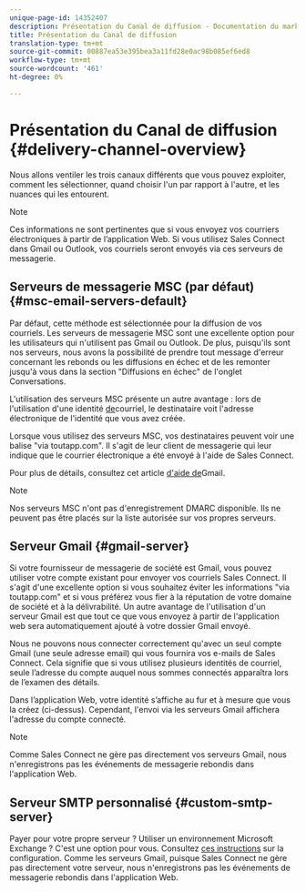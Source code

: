 ```yaml
---
unique-page-id: 14352407
description: Présentation du Canal de diffusion - Documentation du marketing - Documentation du produit
title: Présentation du Canal de diffusion
translation-type: tm+mt
source-git-commit: 00887ea53e395bea3a11fd28e0ac98b085ef6ed8
workflow-type: tm+mt
source-wordcount: '461'
ht-degree: 0%

---
```



# Présentation du Canal de diffusion {#delivery-channel-overview}

Nous allons ventiler les trois canaux différents que vous pouvez exploiter, comment les sélectionner, quand choisir l&#39;un par rapport à l&#39;autre, et les nuances qui les entourent.

>[!NOTE]
>
>Ces informations ne sont pertinentes que si vous envoyez vos courriers électroniques à partir de l’application [](http://toutapp.com/login)Web. Si vous utilisez Sales Connect dans Gmail ou Outlook, vos courriels seront envoyés via ces serveurs de messagerie.

## Serveurs de messagerie MSC (par défaut) {#msc-email-servers-default}

Par défaut, cette méthode est sélectionnée pour la diffusion de vos courriels. Les serveurs de messagerie MSC sont une excellente option pour les utilisateurs qui n&#39;utilisent pas Gmail ou Outlook. De plus, puisqu&#39;ils sont nos serveurs, nous avons la possibilité de prendre tout message d&#39;erreur concernant les rebonds ou les diffusions en échec et de les remonter jusqu&#39;à vous dans la section &quot;Diffusions en échec&quot; de l&#39;onglet Conversations.

L&#39;utilisation des serveurs MSC présente un autre avantage : lors de l&#39;utilisation d&#39;une identité [de](https://help.toutapp.com/hc/en-us/articles/215371427)courriel, le destinataire voit l&#39;adresse électronique de l&#39;identité que vous avez créée.

Lorsque vous utilisez des serveurs MSC, vos destinataires peuvent voir une balise &quot;via toutapp.com&quot;. Il s&#39;agit de leur client de messagerie qui leur indique que le courrier électronique a été envoyé à l&#39;aide de Sales Connect.

Pour plus de détails, consultez cet article [d&#39;aide de](https://support.google.com/mail/answer/1311182?hl=en)Gmail.

>[!NOTE]
>
>Nos serveurs MSC n&#39;ont pas d&#39;enregistrement [](https://dmarc.org/) DMARC disponible. Ils ne peuvent pas être placés sur la liste autorisée sur vos propres serveurs.

## Serveur Gmail {#gmail-server}

Si votre fournisseur de messagerie de société est Gmail, vous pouvez utiliser votre compte existant pour envoyer vos courriels Sales Connect. Il s&#39;agit d&#39;une excellente option si vous souhaitez éviter les informations &quot;via toutapp.com&quot; et si vous préférez vous fier à la réputation de votre domaine de société et à la délivrabilité. Un autre avantage de l&#39;utilisation d&#39;un serveur Gmail est que tout ce que vous envoyez à partir de l&#39;application web sera automatiquement ajouté à votre dossier Gmail envoyé.

Nous ne pouvons nous connecter correctement qu&#39;avec un seul compte Gmail (une seule adresse email) qui vous fournira vos e-mails de Sales Connect. Cela signifie que si vous utilisez plusieurs identités de courriel, seule l’adresse du compte auquel nous sommes connectés apparaîtra lors de l’examen des détails.

Dans l’application Web, votre identité s’affiche au fur et à mesure que vous la créez (ci-dessus). Cependant, l&#39;envoi via les serveurs Gmail affichera l&#39;adresse du compte connecté.

>[!NOTE]
>
>Comme Sales Connect ne gère pas directement vos serveurs Gmail, nous n&#39;enregistrons pas les événements de messagerie rebondis dans l&#39;application Web.

## Serveur SMTP personnalisé  {#custom-smtp-server}

Payer pour votre propre serveur ? Utiliser un environnement Microsoft Exchange ? C&#39;est une option pour vous. Consultez [ces instructions](http://docs.marketo.com/x/zYTS) sur la configuration. Comme les serveurs Gmail, puisque Sales Connect ne gère pas directement votre serveur, nous n&#39;enregistrons pas les événements de messagerie rebondis dans l&#39;application Web.


